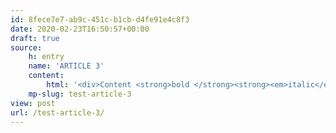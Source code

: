 ```yaml
---
id: 8fece7e7-ab9c-451c-b1cb-d4fe91e4c8f3
date: 2020-02-23T16:50:57+00:00
draft: true
source:
    h: entry
    name: 'ARTICLE 3'
    content:
        html: '<div>Content <strong>bold </strong><strong><em>italic</em></strong> <em>italizzzz</em><strong><br></strong><br></div>'
    mp-slug: test-article-3
view: post
url: /test-article-3/
---
```


